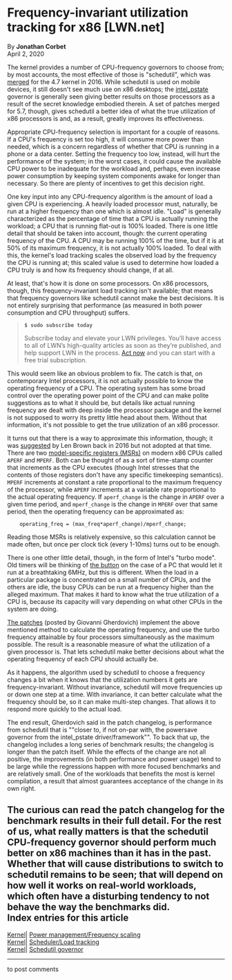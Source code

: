 # Frequency-invariant utilization tracking for x86 [LWN.net]

By **Jonathan Corbet**  
April 2, 2020 

The kernel provides a number of CPU-frequency governors to choose from; by most accounts, the most effective of those is "schedutil", which was [merged](https://git.kernel.org/linus/9bdcb44e391d) for the 4.7 kernel in 2016. While schedutil is used on mobile devices, it still doesn't see much use on x86 desktops; the [intel_pstate](https://www.kernel.org/doc/html/v4.12/admin-guide/pm/intel_pstate.html) governor is generally seen giving better results on those processors as a result of the secret knowledge embodied therein. A set of patches merged for 5.7, though, gives schedutil a better idea of what the true utilization of x86 processors is and, as a result, greatly improves its effectiveness. 

Appropriate CPU-frequency selection is important for a couple of reasons. If a CPU's frequency is set too high, it will consume more power than needed, which is a concern regardless of whether that CPU is running in a phone or a data center. Setting the frequency too low, instead, will hurt the performance of the system; in the worst cases, it could cause the available CPU power to be inadequate for the workload and, perhaps, even increase power consumption by keeping system components awake for longer than necessary. So there are plenty of incentives to get this decision right. 

One key input into any CPU-frequency algorithm is the amount of load a given CPU is experiencing. A heavily loaded processor must, naturally, be run at a higher frequency than one which is almost idle. "Load" is generally characterized as the percentage of time that a CPU is actually running the workload; a CPU that is running flat-out is 100% loaded. There is one little detail that should be taken into account, though: the current operating frequency of the CPU. A CPU may be running 100% of the time, but if it is at 50% of its maximum frequency, it is not actually 100% loaded. To deal with this, the kernel's load tracking scales the observed load by the frequency the CPU is running at; this scaled value is used to determine how loaded a CPU truly is and how its frequency should change, if at all. 

At least, that's how it is done on some processors. On x86 processors, though, this frequency-invariant load tracking isn't available; that means that frequency governors like schedutil cannot make the best decisions. It is not entirely surprising that performance (as measured in both power consumption and CPU throughput) suffers. 

> **`$ sudo subscribe today`**
> 
> Subscribe today and elevate your LWN privileges. You’ll have access to all of LWN’s high-quality articles as soon as they’re published, and help support LWN in the process. [Act now](https://lwn.net/Promo/nst-sudo/claim) and you can start with a free trial subscription. 

This would seem like an obvious problem to fix. The catch is that, on contemporary Intel processors, it is not actually possible to know the operating frequency of a CPU. The operating system has some broad control over the operating power point of the CPU and can make polite suggestions as to what it should be, but details like actual running frequency are dealt with deep inside the processor package and the kernel is not supposed to worry its pretty little head about them. Without that information, it's not possible to get the true utilization of an x86 processor. 

It turns out that there is a way to approximate this information, though; it was [suggested](https://lore.kernel.org/lkml/52f711be59539723358bea1aa3c368910a68b46d.1459485198.git.len.brown@intel.com/) by Len Brown back in 2016 but not adopted at that time. There are two [model-specific registers (MSRs)](https://en.wikipedia.org/wiki/Model-specific_register) on modern x86 CPUs called `APERF` and `MPERF`. Both can be thought of as a sort of time-stamp counter that increments as the CPU executes (though Intel stresses that the contents of those registers don't have any specific timekeeping semantics). `MPERF` increments at constant a rate proportional to the maximum frequency of the processor, while `APERF` increments at a variable rate proportional to the actual operating frequency. If `aperf_change` is the change in `APERF` over a given time period, and `mperf_change` is the change in `MPERF` over that same period, then the operating frequency can be approximated as: 
    
    
        operating_freq = (max_freq*aperf_change)/mperf_change;
    

Reading those MSRs is relatively expensive, so this calculation cannot be made often, but once per clock tick (every 1-10ms) turns out to be enough. 

There is one other little detail, though, in the form of Intel's "turbo mode". Old timers will be thinking of [the button](https://en.wikipedia.org/wiki/Turbo_button) on the case of a PC that would let it run at a breathtaking 6MHz, but this is different. When the load in a particular package is concentrated on a small number of CPUs, and the others are idle, the busy CPUs can be run at a frequency higher than the alleged maximum. That makes it hard to know what the true utilization of a CPU is, because its capacity will vary depending on what other CPUs in the system are doing. 

[The patches](/ml/linux-kernel/20200122151617.531-1-ggherdovich@suse.cz/) (posted by Giovanni Gherdovich) implement the above mentioned method to calculate the operating frequency, and use the turbo frequency attainable by four processors simultaneously as the maximum possible. The result is a reasonable measure of what the utilization of a given processor is. That lets schedutil make better decisions about what the operating frequency of each CPU should actually be. 

As it happens, the algorithm used by schedutil to choose a frequency changes a bit when it knows that the utilization numbers it gets are frequency-invariant. Without invariance, schedutil will move frequencies up or down one step at a time. With invariance, it can better calculate what the frequency should be, so it can make multi-step changes. That allows it to respond more quickly to the actual load. 

The end result, Gherdovich said in the patch changelog, is performance from schedutil that is ""closer to, if not on-par with, the powersave governor from the intel_pstate driver/framework"". To back that up, the changelog includes a long series of benchmark results; the changelog is longer than the patch itself. While the effects of the change are not all positive, the improvements (in both performance and power usage) tend to be large while the regressions happen with more focused benchmarks and are relatively small. One of the workloads that benefits the most is kernel compilation, a result that almost guarantees acceptance of the change in its own right. 

The curious can read the patch changelog for the benchmark results in their full detail. For the rest of us, what really matters is that the schedutil CPU-frequency governor should perform much better on x86 machines than it has in the past. Whether that will cause distributions to switch to schedutil remains to be seen; that will depend on how well it works on real-world workloads, which often have a disturbing tendency to not behave the way the benchmarks did.  
Index entries for this article  
---  
[Kernel](/Kernel/Index)| [Power management/Frequency scaling](/Kernel/Index#Power_management-Frequency_scaling)  
[Kernel](/Kernel/Index)| [Scheduler/Load tracking](/Kernel/Index#Scheduler-Load_tracking)  
[Kernel](/Kernel/Index)| [Schedutil governor](/Kernel/Index#Schedutil_governor)  
  


* * *

to post comments 
